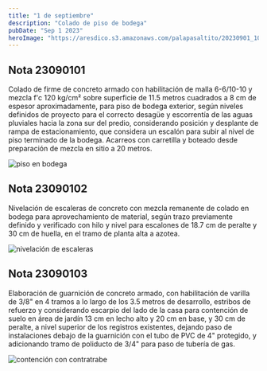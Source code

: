 ```yaml
---
title: "1 de septiembre"
description: "Colado de piso de bodega"
pubDate: "Sep 1 2023"
heroImage: "https://aresdico.s3.amazonaws.com/palapasaltito/20230901_100913.jpg"
---
```


## Nota 23090101

Colado de firme de concreto armado con habilitación de malla 6-6/10-10 y mezcla f'c 120 kg/cm² sobre superficie de 11.5 metros cuadrados a 8 cm de espesor aproximadamente, para piso de bodega exterior, según niveles definidos de proyecto para el correcto desagüe y escorrentía de las aguas pluviales hacia la zona sur del predio, considerando posición y desplante de rampa de estacionamiento, que considera un escalón para subir al nivel de piso terminado de la bodega. Acarreos con carretilla y boteado desde preparación de mezcla en sitio a 20 metros.

![piso en bodega](https://aresdico.s3.amazonaws.com/palapasaltito/20230901_100913.jpg "piso en bodega")

## Nota 23090102

Nivelación de escaleras de concreto con mezcla remanente de colado en bodega para aprovechamiento de material, según trazo previamente definido y verificado con hilo y nivel para escalones de 18.7 cm de peralte y 30 cm de huella, en el tramo de planta alta a azotea.

![nivelación de escaleras](https://aresdico.s3.amazonaws.com/palapasaltito/20230831_103909.jpg "nivelación de escaleras")

## Nota 23090103

Elaboración de guarnición de concreto armado, con habilitación de varilla de 3/8" en 4 tramos a lo largo de los 3.5 metros de desarrollo, estribos de refuerzo y considerando escarpio del lado de la casa para contención de suelo en área de jardín 13 cm en lecho alto y 20 cm en base, y 30 cm de peralte, a nivel superior de los registros existentes, dejando paso de instalaciones debajo de la guarnición con el tubo de PVC de 4" protegido, y adicionando tramo de poliducto de 3/4" para paso de tubería de gas.

![contención con contratrabe](https://aresdico.s3.amazonaws.com/palapasaltito/20230901_113733.jpg "contención con contratrabe")
